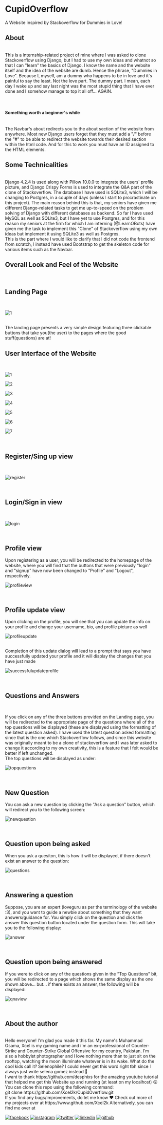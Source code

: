 # CupidOverflow

A Website inspired by Stackoverflow for Dummies in Love!

<h2>About</h2>
<br>
This is a internship-related project of mine where I was asked to clone Stackoverflow using Django, but I had to use my own ideas and whatnot so that I can "learn" the basics
of Django. I know the name and the website itself and the idea of the website are dumb. Hence the phrase, "Dummies in Love". Because I, myself, am a dummy who happens to be in
love and it's painful to say the least. Not the love part. The dummy part. I mean, each day I wake up and say last night was the most stupid thing that I have ever done 
and I somehow manage to top it all off... AGAIN. 
<br>
<br>
<br>
<h4>Something worth a beginner's while</h4>
<br>
The Navbar's about redirects you to the about section of the website from anywhere. Most new Django users forget that they must add a "/" before the "#" to be able to redirect the website towards 
their desired section within the html code. And for this to work you must have an ID assigned to the HTML elements. 


<br>
<h2>Some Technicalities</h2>
<br>
Django 4.2.4 is used along with Pillow 10.0.0 to integrate the users' profile picture, and Django Crispy Forms is used to integrate the Q&A part of the clone of Stackoverflow.
The database I have used is SQLite3, which I will be changing to Postgres, in a couple of days (unless I start to procrastinate on this project). The main reason behind this is that,
my seniors have given me different Django-related tasks to get me up-to-speed on the problem solving of Django with different databases as backend. So far I have used MySQL as well as SQLite3,
but I have yet to use Postgres, and for this reason my seniors at the firm for which I am interning (@LearnOBots) have given me the task to implement this "Clone" of Stackoverflow using my own
ideas but implement it using SQLite3 as well as Postgres. 
<br>
This is the part where I would like to clarify that I did not code the frontend from scratch, I instead have used Bootstrap to get the skeleton code for various items such as the Navbar.
<br>
<h2>Overall Look and Feel of the Website</h2>
<br>
<h2>Landing Page</h2>
<br>

![1](https://github.com/Xcel2k/CupidOverflow/assets/79083282/8c4dd8f5-f55b-4b0b-bd15-38572884e2cc)


<br>
The landing page presents a very simple design featuring three clickable buttons that take you(the user) to the pages where the good stuff(questions) are at!
<h2>User Interface of the Website</h2>
<br>


![1](https://github.com/Xcel2k/CupidOverflow/assets/79083282/7b2ac608-8aca-4d4c-b295-d01a105d7d65)


![2](https://github.com/Xcel2k/CupidOverflow/assets/79083282/be28911b-7012-48ce-8233-510d4d94fa45)


![3](https://github.com/Xcel2k/CupidOverflow/assets/79083282/5a9d5e50-9f28-4203-9e6b-411b437feb88)

![4](https://github.com/Xcel2k/CupidOverflow/assets/79083282/72746ed0-56fc-4055-81b8-d29e720e2748)


![5](https://github.com/Xcel2k/CupidOverflow/assets/79083282/d4283c8e-3ce8-4282-a4fe-c3c6deeb4a54)


![6](https://github.com/Xcel2k/CupidOverflow/assets/79083282/5d49c907-d944-4f6d-931a-f41c999999fd)


![7](https://github.com/Xcel2k/CupidOverflow/assets/79083282/143ebe3c-9b35-4e82-960e-bd69159a949d)


<br>

<h2>Register/Sing up view</h2>
<br>


![register](https://github.com/Xcel2k/CupidOverflow/assets/79083282/5f402524-b31a-4fe0-b874-15101ae11ab8)



<br>
<h2>Login/Sign in view</h2>
<br>

![login](https://github.com/Xcel2k/CupidOverflow/assets/79083282/1ccd31b4-ebda-4ce9-8066-22943467ed86)


<br>

<h2>Profile view</h2>
Upon registering as a user, you will be redirected to the homepage of the website, where you will find that the buttons that were previously "login" and "signup" have now been changed to 
"Profile" and "Logout", respectively.
<br>


![profileview](https://github.com/Xcel2k/CupidOverflow/assets/79083282/85fb67e6-2594-4d31-8f2d-8a15cf4e551a)


<br>
<h2>Profile update view</h2>
Upon clicking on the profile, you will see that you can update the info on your profile and change your username, bio, and profile picture as well
<br>


![profileupdate](https://github.com/Xcel2k/CupidOverflow/assets/79083282/e7e0b4b4-529e-48f2-83f4-8f7239253fd2)



<br>
Completion of this update dialog will lead to a prompt that says you have successfully updated your profile and it will display the changes that you have just made

![successfulupdateprofile](https://github.com/Xcel2k/CupidOverflow/assets/79083282/0025e5c3-55b7-4046-9904-a4f08ad499b4)


<br>
<h2>Questions and Answers</h2>
<br>

If you click on any of the three buttons provided on the Landing page, you will be redirected to the appropriate page of the questions where all of the top questions will be displayed (these are
displayed using the formatting of the latest question asked). I have used the latest question asked formatting since that is the one which Stackoverflow follows, and since this website was 
originally meant to be a clone of stackoverflow and I was later asked to change it according to my own creativity, this is a feature that I felt would be better if left unchanged.
<br>
The top questions will be displayed as under:
<br>

![topquestions](https://github.com/Xcel2k/CupidOverflow/assets/79083282/ce6e6bf4-b4e9-4642-acba-7a03a93f25b7)

<br>

<h2>New Question</h2>
You can ask a new question by clicking the "Ask a question" button, which will redirect you to the following screen:
<br>

![newquestion](https://github.com/Xcel2k/CupidOverflow/assets/79083282/52a067e4-8570-4ae8-bc8c-fbfa1206f5d7)


<br>




<h2>Question upon being asked</h2>
When you ask a quesiton, this is how it will be displayed, if there doesn't exist an answer to the question:
<br>

![questions](https://github.com/Xcel2k/CupidOverflow/assets/79083282/dd48654f-e538-4c47-b1e4-27ff9f635002)


<br>

<h2>Answering a question</h2>
Suppose, you are an expert (loveguru as per the terminology of the website :3), and you want to guide a newbie about something that they want answers/guidance for. 
You simply click on the question and click the answer this question button located under the question form. This will take you to the following display:

<br>


![answer](https://github.com/Xcel2k/CupidOverflow/assets/79083282/42b88b25-25ad-4225-8526-923957181989)




<br>



<h2>Question upon being answered</h2>
If you were to click on any of the questions given in the "Top Questions" bit, you will be redirected to a page which shows the same display as the one shown above... but... 
if there exists an answer, the following will be displayed:
<br>

![qnaview](https://github.com/Xcel2k/CupidOverflow/assets/79083282/234311fd-e19e-4ce0-82fb-327c58e861b9)


<br>

<h2>About the author</h2>

<br>
Hello everyone! I'm glad you made it this far. My name's Muhammad Osama, Xcel is my gaming name and i'm an ex-professional of Counter-Strike and Counter-Strike Global Offensive for my country, Pakistan. I'm also a hobbyist photographer 
and I love nothing more than to just sit on the rooftop, watching the moon illuminate whatever is in its wake. What do the cool kids call it? Selenophile? I could never get this word right tbh since I always just write selena gomez instead 🥰
<br> 
I want to thank https://github.com/desphixs for the amazing youtube tutorial that helped me get this Website up and running (at least on my localhost) 😜
<br>
You can clone this repo using the following command:
<br>
git clone https://github.com/Xcel2k/CupidOverflow.git 
<br>
If you find any bugs/improvements, do let me know ❤️
Check out more of my projects over at https://www.github.com/Xcel2k
Alternatively, you can find me over at
<!-- display the social media buttons in your README -->

[![facebook](https://github.com/shikhar1020jais1/Git-Social/blob/master/Icons/Facebook.png (Facebook))][1]
[![instagram](https://github.com/shikhar1020jais1/Git-Social/blob/master/Icons/Instagram.png (Instagram))][2]
[![twitter](https://github.com/shikhar1020jais1/Git-Social/blob/master/Icons/Twitter.png (Twitter))][3]
[![linkedin](https://github.com/shikhar1020jais1/Git-Social/blob/master/Icons/LinkedIn.png (LinkedIn))][4]
[![github](https://github.com/shikhar1020jais1/Git-Social/blob/master/Icons/Github.png (Github))][5]


<!-- To Link your profile to the media buttons -->

[1]: https://www.facebook.com/mohammad.osama1257
[2]: https://www.instagram.com/mohammad_xcel_osama
[3]: https://www.twitter.com/Xcel2k
[4]: https://www.linkedin.com/in/Xcel2k
[5]: https://www.github.com/Xcel2k

























